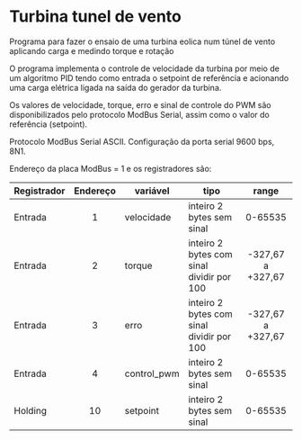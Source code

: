 # Turbina tunel de vento
Programa para fazer o ensaio de uma turbina eolica num túnel de vento aplicando carga e medindo torque e rotação

O programa implementa o controle de velocidade da turbina por meio de um algoritmo PID tendo como entrada o setpoint de referência e acionando uma carga elétrica ligada na saída do gerador da turbina.

Os valores de velocidade, torque, erro e sinal de controle do PWM são disponibilizados pelo protocolo ModBus Serial, assim como o valor do referência (setpoint).

Protocolo ModBus Serial ASCII. 
Configuração da porta serial 9600 bps, 8N1.

Endereço da placa ModBus = 1 e os registradores são:

| Registrador | Endereço | variável| tipo | range |
|---|:---:|---|---|:---:|
| Entrada | 1 | velocidade | inteiro 2 bytes sem sinal | 0-65535 |
| Entrada | 2 | torque | inteiro 2 bytes com sinal dividir por 100 | -327,67 a +327,67 |
| Entrada | 3 | erro   | inteiro 2 bytes com sinal dividir por 100 | -327,67 a +327,67 |
| Entrada | 4 | control_pwm | inteiro 2 bytes sem sinal |0-65535 |
| Holding | 10 | setpoint   | inteiro 2 bytes sem sinal |0-65535 |

